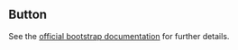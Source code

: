 ## Button

See the 
[official bootstrap documentation](http://getbootstrap.com/components/buttons/)
 for further details.